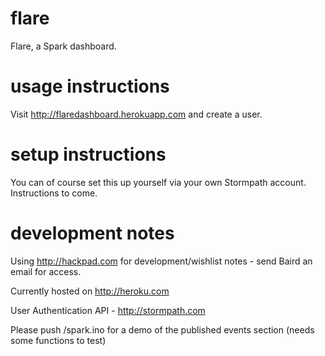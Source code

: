 # flare
Flare, a Spark dashboard.

# usage instructions
Visit http://flaredashboard.herokuapp.com and create a user.

# setup instructions
You can of course set this up yourself via your own Stormpath account. Instructions to come.

# development notes
Using http://hackpad.com for development/wishlist notes - send Baird an email for access.

Currently hosted on http://heroku.com

User Authentication API - http://stormpath.com

Please push /spark.ino for a demo of the published events section (needs some functions to test)
